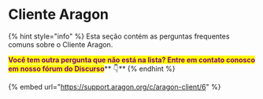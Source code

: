 # Cliente Aragon

{% hint style="info" %}
Esta seção contém as perguntas frequentes comuns sobre o Cliente Aragon.

<mark style="color:purple;">**Você tem outra pergunta que não está na lista? Entre em contato conosco em nosso fórum do Discurso**</mark>** 👇**
{% endhint %}

{% embed url="https://support.aragon.org/c/aragon-client/6" %}
